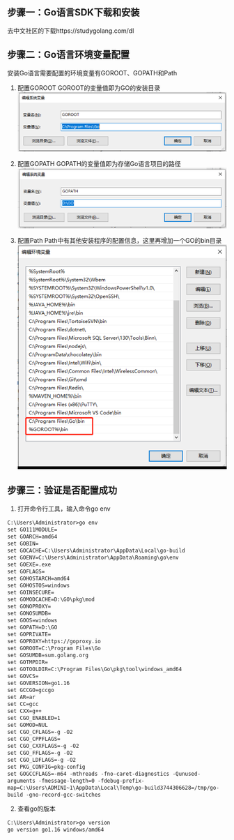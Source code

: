 ## 步骤一：Go语言SDK下载和安装
去中文社区的下载https://studygolang.com/dl
## 步骤二：Go语言环境变量配置
安装Go语言需要配置的环境变量有GOROOT、GOPATH和Path
1. 配置GOROOT
   GOROOT的变量值即为GO的安装目录
   ![img.png](static/imgs/img.png)
   
2. 配置GOPATH
   GOPATH的变量值即为存储Go语言项目的路径
   ![img_1.png](static/imgs/img_1.png)
   
3. 配置Path
   Path中有其他安装程序的配置信息，这里再增加一个GO的bin目录
   ![img_2.png](static/imgs/img_2.png)
   
## 步骤三：验证是否配置成功
1. 打开命令行工具，输入命令go env
~~~shell
C:\Users\Administrator>go env
set GO111MODULE=
set GOARCH=amd64
set GOBIN=
set GOCACHE=C:\Users\Administrator\AppData\Local\go-build
set GOENV=C:\Users\Administrator\AppData\Roaming\go\env
set GOEXE=.exe
set GOFLAGS=
set GOHOSTARCH=amd64
set GOHOSTOS=windows
set GOINSECURE=
set GOMODCACHE=D:\GO\pkg\mod
set GONOPROXY=
set GONOSUMDB=
set GOOS=windows
set GOPATH=D:\GO
set GOPRIVATE=
set GOPROXY=https://goproxy.io
set GOROOT=C:\Program Files\Go
set GOSUMDB=sum.golang.org
set GOTMPDIR=
set GOTOOLDIR=C:\Program Files\Go\pkg\tool\windows_amd64
set GOVCS=
set GOVERSION=go1.16
set GCCGO=gccgo
set AR=ar
set CC=gcc
set CXX=g++
set CGO_ENABLED=1
set GOMOD=NUL
set CGO_CFLAGS=-g -O2
set CGO_CPPFLAGS=
set CGO_CXXFLAGS=-g -O2
set CGO_FFLAGS=-g -O2
set CGO_LDFLAGS=-g -O2
set PKG_CONFIG=pkg-config
set GOGCCFLAGS=-m64 -mthreads -fno-caret-diagnostics -Qunused-arguments -fmessage-length=0 -fdebug-prefix-map=C:\Users\ADMINI~1\AppData\Local\Temp\go-build3744306628=/tmp/go-build -gno-record-gcc-switches
~~~
2. 查看go的版本
~~~shell
C:\Users\Administrator>go version
go version go1.16 windows/amd64
~~~
